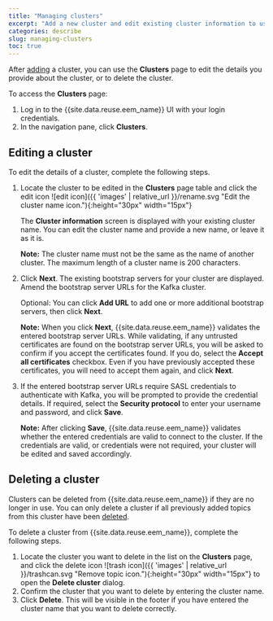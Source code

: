 ```yaml
---
title: "Managing clusters"
excerpt: "Add a new cluster and edit existing cluster information to use for retrieving topic details."
categories: describe
slug: managing-clusters
toc: true
---
```


After [adding](../adding-topics) a cluster, you can use the **Clusters** page to edit the details you provide about the cluster, or to delete the cluster.

To access the **Clusters** page:

1. Log in to the {{site.data.reuse.eem_name}} UI with your login credentials.
2. In the navigation pane, click **Clusters**.

## Editing a cluster

To edit the details of a cluster, complete the following steps.

1. Locate the cluster to be edited in the **Clusters** page table and click the edit icon ![edit icon]({{ 'images' | relative_url }}/rename.svg "Edit the cluster name icon."){:height="30px" width="15px"}

   The **Cluster information** screen is displayed with your existing cluster name. You can edit the cluster name and provide a new name, or leave it as it is.

   **Note:** The cluster name must not be the same as the name of another cluster. The maximum length of a cluster name is 200 characters.

2. Click **Next**. The existing bootstrap servers for your cluster are displayed. Amend the bootstrap server URLs for the Kafka cluster. 
 
   Optional: You can click **Add URL** to add one or more additional bootstrap servers, then click **Next**.

    **Note:** When you click **Next**, {{site.data.reuse.eem_name}} validates the entered bootstrap server URLs. While validating, if any untrusted certificates are found on the bootstrap server URLs, you will be asked to confirm if you accept the certificates found. If you do, select the **Accept all certificates** checkbox. Even if you have previously accepted these certificates, you will need to accept them again, and click **Next**.

3. If the entered bootstrap server URLs require SASL credentials to authenticate with Kafka, you will be prompted to provide the credential details. If required, select the **Security protocol** to enter your username and password, and click **Save**.

    **Note:** After clicking **Save**, {{site.data.reuse.eem_name}} validates whether the entered credentials are valid to connect to the cluster. If the credentials are valid, or credentials were not required, your cluster will be edited and saved accordingly.

## Deleting a cluster

Clusters can be deleted from {{site.data.reuse.eem_name}} if they are no longer in use. You can only delete a cluster if all previously added topics from this cluster have been [deleted](../managing-topics/#deleting-a-topic).

To delete a cluster from {{site.data.reuse.eem_name}}, complete the following steps. 

1. Locate the cluster you want to delete in the list on the **Clusters** page, and click the delete icon ![trash icon]({{ 'images' | relative_url }}/trashcan.svg "Remove topic icon."){:height="30px" width="15px"} to open the **Delete cluster** dialog. 
2. Confirm the cluster that you want to delete by entering the cluster name.
3. Click **Delete**. This will be visible in the footer if you have entered the cluster name that you want to delete correctly.
